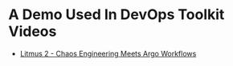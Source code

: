 # A Demo Used In DevOps Toolkit Videos

* [Litmus 2 - Chaos Engineering Meets Argo Workflows](https://youtu.be/B8DfYnDh2F4)